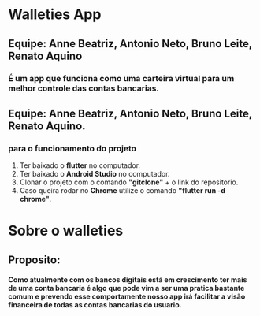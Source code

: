 # Walleties App
## Equipe: Anne Beatriz, Antonio Neto, Bruno Leite, Renato Aquino
### É um app que funciona como uma carteira virtual para um melhor controle das contas bancarias.
## Equipe: Anne Beatriz, Antonio Neto, Bruno Leite, Renato Aquino.

### para o funcionamento do projeto
1. Ter baixado o **flutter** no computador.
2. Ter baixado o **Android Studio** no computador.
3. Clonar o projeto com o comando **"gitclone"** + o link do repositorio.
4. Caso queira rodar no **Chrome** utilize o comando **"flutter run -d chrome"**.

# Sobre o walleties
## Proposito:
#### Como atualmente com os bancos digitais está em crescimento ter mais de uma conta bancaria é algo que pode vim a ser uma pratica bastante comum e prevendo esse comportamente nosso app irá facilitar a visão financeira de todas as contas bancarias do usuario.
